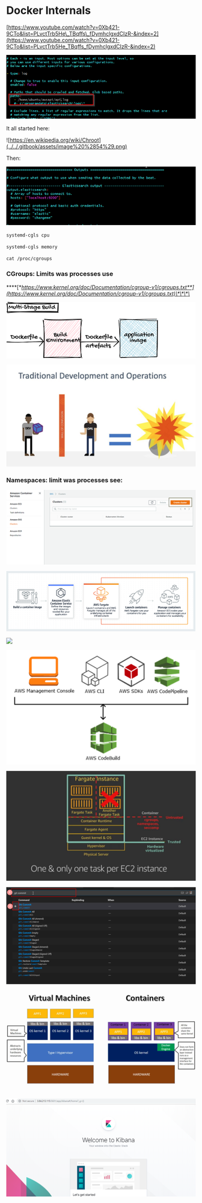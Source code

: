 # Docker Internals

[https://www.youtube.com/watch?v=0Xb421-9CTo&list=PLvctTrb5He\_TBqffs\_fDymhclgxdCIzR-&index=2](https://www.youtube.com/watch?v=0Xb421-9CTo&list=PLvctTrb5He_TBqffs_fDymhclgxdCIzR-&index=2)

![](../../.gitbook/assets/image%20%28143%29.png)

It all started here:

![https://en.wikipedia.org/wiki/Chroot](../../.gitbook/assets/image%20%2854%29.png)

Then:

![](../../.gitbook/assets/image%20%2830%29.png)

`systemd-cgls cpu`

`systemd-cgls memory`

`cat /proc/cgroups`

### **CGroups: Limits was processes use**

\*\*\*\*[**https://www.kernel.org/doc/Documentation/cgroup-v1/cgroups.txt**](https://www.kernel.org/doc/Documentation/cgroup-v1/cgroups.txt)\*\*\*\*

![](../../.gitbook/assets/image%20%28162%29.png)

![](../../.gitbook/assets/image%20%2858%29.png)

### Namespaces: limit was processes see:

![](../../.gitbook/assets/image%20%28100%29.png)

![](../../.gitbook/assets/image%20%28123%29.png)

![](../../.gitbook/assets/image%20%28174%29.png)

![](../../.gitbook/assets/image%20%2868%29.png)

![](../../.gitbook/assets/image%20%28102%29.png)

![](../../.gitbook/assets/image%20%2822%29.png)

![](../../.gitbook/assets/image%20%28127%29.png)

![](../../.gitbook/assets/image%20%28115%29.png)

